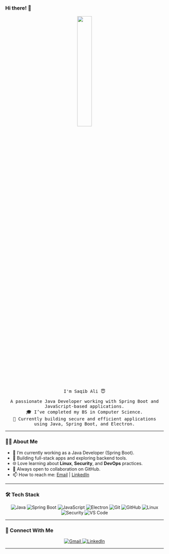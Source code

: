 ### Hi there! 👋

<p align="center">
  <img src="images/welcome.gif" width="30%">
  <br><br>
  <samp>
    I'm Saqib Ali 😇
    <br><br>
    A passionate Java Developer working with Spring Boot and JavaScript-based applications.
    <br>
    🎓 I’ve completed my BS in Computer Science.
    <br>
    🔧 Currently building secure and efficient applications using Java, Spring Boot, and Electron.
  </samp>
</p>

---

### 👨‍💻 About Me

- 💼 I’m currently working as a Java Developer (Spring Boot).
- 🚀 Building full-stack apps and exploring backend tools.
- 🌐 Love learning about **Linux**, **Security**, and **DevOps** practices.
- 💬 Always open to collaboration on GitHub.
- 📫 How to reach me: [Email](mailto:mrsaqibale@gmail.com) | [LinkedIn](https://www.linkedin.com/in/mrsaqibale)

---

### 🛠️ Tech Stack

<div align="center">

![Java](https://img.shields.io/badge/java-%23ED8B00.svg?style=for-the-badge&logo=java&logoColor=white)
![Spring Boot](https://img.shields.io/badge/springboot-%236DB33F.svg?style=for-the-badge&logo=springboot&logoColor=white)
![JavaScript](https://img.shields.io/badge/javascript-%23323330.svg?style=for-the-badge&logo=javascript&logoColor=%23F7DF1E)
![Electron](https://img.shields.io/badge/electron-191970?style=for-the-badge&logo=electron&logoColor=white)
![Git](https://img.shields.io/badge/git-%23F05033.svg?style=for-the-badge&logo=git&logoColor=white)
![GitHub](https://img.shields.io/badge/github-100000?style=for-the-badge&logo=github&logoColor=white)
![Linux](https://img.shields.io/badge/linux-%23FCC624.svg?style=for-the-badge&logo=linux&logoColor=black)
![Security](https://img.shields.io/badge/security-%23000000.svg?style=for-the-badge&logo=security&logoColor=white)
![VS Code](https://img.shields.io/badge/vscode-007ACC.svg?style=for-the-badge&logo=visual-studio-code&logoColor=white)

</div>

---

### 🤝 Connect With Me

<div align="center">
  <a href="mailto:mrsaqibale@gmail.com">
    <img src="https://img.shields.io/badge/email-D14836?style=for-the-badge&logo=gmail&logoColor=white" alt="Gmail">
  </a>
  <a href="https://www.linkedin.com/in/mrsaqibale" target="_blank">
    <img src="https://img.shields.io/badge/linkedin-0A66C2?style=for-the-badge&logo=linkedin&logoColor=white" alt="LinkedIn">
  </a>
</div>

---

<p align="center">
<!--   <b>Thanks for visiting my profile — See you next time! In sha Allah 🤲</b> -->
<!--   <br><br> -->
<!--   <img src="https://profile-counter.glitch.me/mrsaqibale/count.svg" /> -->
<!-- </p> -->
